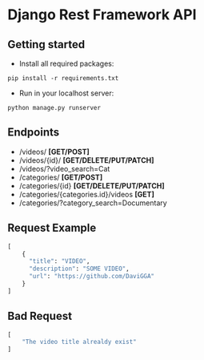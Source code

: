 # Django Rest Framework API

## Getting started
 
 - Install all required packages:
```
pip install -r requirements.txt
```
- Run in your localhost server:
```
python manage.py runserver
```

## Endpoints

- /videos/ **[GET/POST]**
- /videos/{id}/ **[GET/DELETE/PUT/PATCH]**
- /videos/?video_search=Cat
- /categories/ **[GET/POST]**
- /categories/{id} **[GET/DELETE/PUT/PATCH]**
- /categories/{categories.id}/videos **[GET]**
- /categories/?category_search=Documentary

## Request Example

```python
[
    {
      "title": "VIDEO",
      "description": "SOME VIDEO",
      "url": "https://github.com/DaviGGA"
    }
]
```
## Bad Request
```python
[
    "The video title alrealdy exist"
]
```
